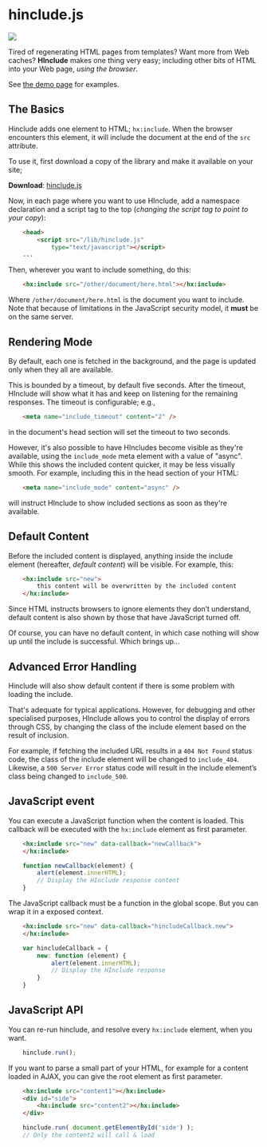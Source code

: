 # hinclude.js

<a href="http://travis-ci.org/mnot/hinclude"><img src="https://secure.travis-ci.org/mnot/hinclude.png?branch=master"></a>

Tired of regenerating HTML pages from templates? Want more from Web caches? **HInclude** makes one thing very easy; including other bits of HTML into your Web page, *using the browser*.

See [the demo page](http://mnot.github.com/hinclude/) for examples.



## The Basics

Hinclude adds one element to HTML; `hx:include`. When the browser encounters this element, it will include the document at the end of the `src` attribute.

To use it, first download a copy of the library and make it available on your site;

**Download**: [hinclude.js](https://github.com/mnot/hinclude/tags)

Now, in each page where you want to use HInclude, add a namespace declaration and a script tag to the top (*changing the script tag to point to your copy*):

```html
	<head>
		<script src="/lib/hinclude.js"
			type="text/javascript"></script>
  	...
```

Then, wherever you want to include something, do this:

```html
	<hx:include src="/other/document/here.html"></hx:include>
```

Where `/other/document/here.html` is the document you want to include. Note that because of limitations in the JavaScript security model, it **must** be on the same server.



## Rendering Mode

By default, each one is fetched in the background, and the page is updated only when they all are available.

This is bounded by a timeout, by default five seconds. After the timeout, HInclude will show what it has and keep on listening for the remaining responses. The timeout is configurable; e.g.,

```html
	<meta name="include_timeout" content="2" />
```

in the document's head section will set the timeout to two seconds.

However, it's also possible to have HIncludes become visible as they're available, using the `include_mode` meta element with a value of "async". While this shows the included content quicker, it may be less visually smooth.
For example, including this in the head section of your HTML:

```html
	<meta name="include_mode" content="async" />
```

will instruct HInclude to show included sections as soon as they're available.



## Default Content

Before the included content is displayed, anything inside the include element (hereafter, *default content*) will be visible. For example, this:

```html
	<hx:include src="new">
    	this content will be overwritten by the included content
	</hx:include>
```

Since HTML instructs browsers to ignore elements they don&#8217;t understand, default content is also shown by those that have JavaScript turned off.

Of course, you can have no default content, in which case nothing will show up until the include is successful. Which brings up&#8230;



## Advanced Error Handling

Hinclude will also show default content if there is some problem with loading the include.

That's adequate for typical applications. However, for debugging and other specialised purposes, HInclude allows you to control the display of errors through CSS, by changing the class of the include element based on the result of inclusion.

For example, if fetching the included URL results in a `404 Not Found` status code, the class of the include element will be changed to `include_404`. Likewise, a `500 Server Error` status code will result in the include element&#8217;s class being changed to `include_500`.



## JavaScript event

You can execute a JavaScript function when the content is loaded. This callback will be executed with the `hx:include` element as first parameter.

```html
	<hx:include src="new" data-callback="newCallback">
	</hx:include>
```

```js
	function newCallback(element) {
		alert(element.innerHTML);
		// Display the HInclude response content
	}
```

The JavaScript callback must be a function in the global scope. But you can wrap it in a exposed context.

```html
	<hx:include src="new" data-callback="hincludeCallback.new">
	</hx:include>
```

```js
	var hincludeCallback = {
		new: function (element) {
			alert(element.innerHTML);
			// Display the HInclude response
		}
	}
```



## JavaScript API

You can re-run hinclude, and resolve every `hx:include` element, when you want.

```js
	hinclude.run();
```

If you want to parse a small part of your HTML, for example for a content loaded in AJAX, you can give the root element as first parameter.

```html
	<hx:include src="content1"></hx:include>
	<div id="side">
		<hx:include src="content2"></hx:include>
	</div>
```

```js
	hinclude.run( document.getElementById('side') );
	// Only the content2 will call & load 
```
